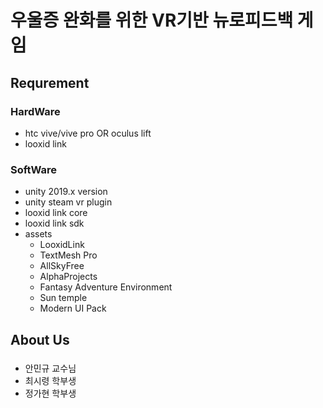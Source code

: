 # 우울증 완화를 위한 VR기반 뉴로피드백 게임
## Requrement
### HardWare
  - htc vive/vive pro OR oculus lift
  - looxid link
### SoftWare
  - unity 2019.x version
  - unity steam vr plugin
  - looxid link core
  - looxid link sdk
  - assets
    - LooxidLink
    - TextMesh Pro
    - AllSkyFree
    - AlphaProjects
    - Fantasy Adventure Environment
    - Sun temple
    - Modern UI Pack
## About Us
### 
  - 안민규 교수님
  - 최시령 학부생
  - 정가현 학부생
